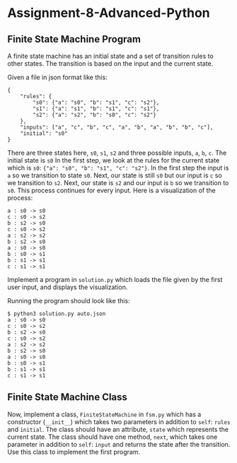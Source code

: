 # Assignment-8-Advanced-Python

## Finite State Machine Program

A finite state machine has an initial state and a set of transition rules to
other states.  The transition is based on the input and the current state.

Given a file in json format like this:

```
{
    "rules": {
        "s0": {"a": "s0", "b": "s1", "c": "s2"},
        "s1": {"a": "s1", "b": "s1", "c": "s1"},
        "s2": {"a": "s2", "b": "s0", "c": "s2"}
    },
    "inputs": ["a", "c", "b", "c", "a", "b", "a", "b", "b", "c"],
    "initial": "s0"
}
```

There are three states here, `s0`, `s1`, `s2` and three possible inputs,
`a`, `b`, `c`.  The initial state is `s0`  In the first step, we look
at the rules for the current state which is `s0`: `{"a": "s0", "b": "s1", "c": "s2"}`.
In the first step the input is `a` so we transition to state `s0`.  Next, our
state is still `s0` but our input is `c` so we transition to `s2`.  Next, our
state is `s2` and our input is `b` so we transition to `s0`.  This process continues
for every input.  Here is a visualization of the process:

```
a : s0 -> s0
c : s0 -> s2
b : s2 -> s0
c : s0 -> s2
a : s2 -> s2
b : s2 -> s0
a : s0 -> s0
b : s0 -> s1
b : s1 -> s1
c : s1 -> s1
```

Implement a program in `solution.py` which loads the file given by the first
user input, and displays the visualization.

Running the program should look like this:

```
$ python3 solution.py auto.json
a : s0 -> s0
c : s0 -> s2
b : s2 -> s0
c : s0 -> s2
a : s2 -> s2
b : s2 -> s0
a : s0 -> s0
b : s0 -> s1
b : s1 -> s1
c : s1 -> s1
```

## Finite State Machine Class

Now, implement a class, `FiniteStateMachine` in `fsm.py` which has
a constructor (`__init__`) which takes two parameters in addition to `self`:
`rules` and `initial`.  The class should have an attribute, `state` which
represents the current state.  The class should have one method, `next`, which
takes one parameter in addition to `self`: `input` and returns the state after
the transition.  Use this class to implement the first program.
